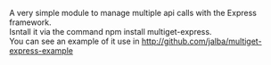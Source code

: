 A very simple module to manage multiple api calls with the Express framework.<br>
Isntall it via the command npm install multiget-express.<br>
You can see an example of it use in http://github.com/jalba/multiget-express-example